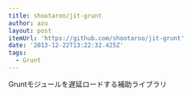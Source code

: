 ```yaml
---
title: shootaroo/jit-grunt
author: azu
layout: post
itemUrl: 'https://github.com/shootaroo/jit-grunt'
date: '2013-12-22T13:22:32.425Z'
tags:
  - Grunt
---
```

Gruntモジュールを遅延ロードする補助ライブラリ
